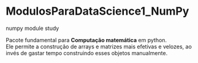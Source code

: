 # ModulosParaDataScience1_NumPy
numpy module study

Pacote fundamental para <strong>Computação matemática</strong> em python.<br>
Ele permite a construção de arrays e matrizes mais efetivas e velozes, ao invés de gastar tempo construindo esses objetos manualmente.
